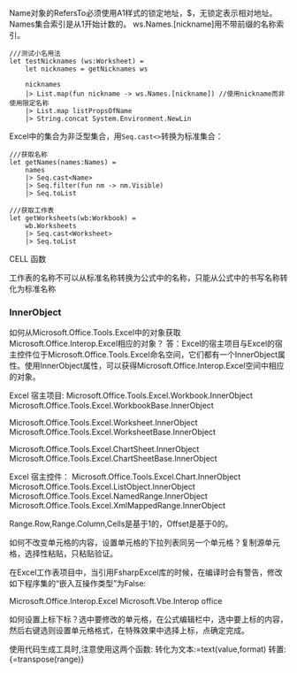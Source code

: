 Name对象的RefersTo必须使用A1样式的锁定地址，$，无锁定表示相对地址。
Names集合索引是从1开始计数的。
ws.Names.[nickname]用不带前缀的名称索引。

```F#
///测试小名用法
let testNicknames (ws:Worksheet) =
    let nicknames = getNicknames ws

    nicknames
    |> List.map(fun nickname -> ws.Names.[nickname]) //使用nickname而非使用限定名称
    |> List.map listPropsOfName 
    |> String.concat System.Environment.NewLin
```

Excel中的集合为非泛型集合，用`Seq.cast<>`转换为标准集合：

```F#
///获取名称
let getNames(names:Names) = 
    names 
    |> Seq.cast<Name> 
    |> Seq.filter(fun nm -> nm.Visible)
    |> Seq.toList

///获取工作表
let getWorksheets(wb:Workbook) =
    wb.Worksheets
    |> Seq.cast<Worksheet>
    |> Seq.toList
```

CELL 函数

工作表的名称不可以从标准名称转换为公式中的名称，只能从公式中的书写名称转化为标准名称

### InnerObject

如何从Microsoft.Office.Tools.Excel中的对象获取Microsoft.Office.Interop.Excel相应的对象？
答：Excel的宿主项目与Excel的宿主控件位于Microsoft.Office.Tools.Excel命名空间，它们都有一个InnerObject属性。使用InnerObject属性，可以获得Microsoft.Office.Interop.Excel空间中相应的对象。


Excel 宿主项目:
Microsoft.Office.Tools.Excel.Workbook.InnerObject
Microsoft.Office.Tools.Excel.WorkbookBase.InnerObject

Microsoft.Office.Tools.Excel.Worksheet.InnerObject
Microsoft.Office.Tools.Excel.WorksheetBase.InnerObject

Microsoft.Office.Tools.Excel.ChartSheet.InnerObject
Microsoft.Office.Tools.Excel.ChartSheetBase.InnerObject

Excel 宿主控件：
Microsoft.Office.Tools.Excel.Chart.InnerObject
Microsoft.Office.Tools.Excel.ListObject.InnerObject
Microsoft.Office.Tools.Excel.NamedRange.InnerObject
Microsoft.Office.Tools.Excel.XmlMappedRange.InnerObject

Range.Row,Range.Column,Cells是基于1的，Offset是基于0的。

如何不改变单元格的内容，设置单元格的下拉列表同另一个单元格？复制源单元格，选择性粘贴，只粘贴验证。

在Excel工作表项目中，当引用FsharpExcel库的时候，在编译时会有警告，修改如下程序集的“嵌入互操作类型”为False:

Microsoft.Office.Interop.Excel
Microsoft.Vbe.Interop
office

如何设置上标下标？选中要修改的单元格，在公式编辑栏中，选中要上标的内容，然后右键选则设置单元格格式，在特殊效果中选择上标，点确定完成。

使用代码生成工具时,注意使用这两个函数:
转化为文本:=text(value,format)
转置:{=transpose(range)}

